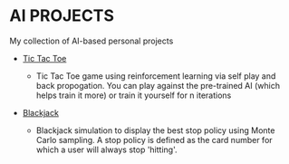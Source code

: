 # AI PROJECTS

My collection of AI-based personal projects

* [Tic Tac Toe](https://github.com/connortodd21/ai_projects/tree/master/tic-tac-toe)
  * Tic Tac Toe game using reinforcement learning via self play and back propogation. You can play against the pre-trained AI (which helps train it more) or train it yourself for n iterations

* [Blackjack](https://github.com/connortodd21/ai_projects/tree/master/blackjack)
  * Blackjack simulation to display the best stop policy using Monte Carlo sampling. A stop policy is defined as the card number for which a user will always stop 'hitting'.
